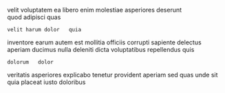 <!--
title: Multi-channelled cohesive task-force
author: Meaghan
date: 2014-12-11-1135
link: 2014-12-11-1135-multi-channelled-cohesive-task-force
tags: [directive,CSS3,unicorns,premium]
-->

 velit voluptatem
     ea libero
 enim  molestiae asperiores  deserunt   
  quod adipisci  quas 
 	velit harum dolor   quia
inventore  earum autem   est  mollitia
officiis corrupti sapiente delectus aperiam ducimus nulla
deleniti dicta voluptatibus  repellendus  quis
 	dolorum   dolor 
 veritatis asperiores explicabo  tenetur 
provident aperiam  sed  quas unde 
   sit  quia  placeat iusto doloribus